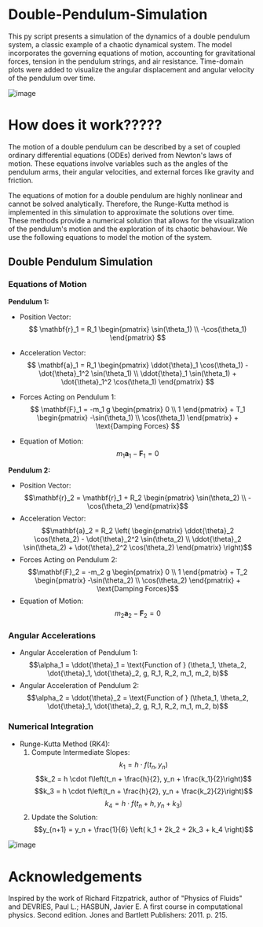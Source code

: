 # Double-Pendulum-Simulation

This py script presents a simulation of the dynamics of a double pendulum system, a classic example of a chaotic dynamical system. The model incorporates the governing equations of motion, accounting for gravitational forces, tension in the pendulum strings, and air resistance. Time-domain plots were added to visualize the angular displacement and angular velocity of the pendulum over time.

![image](https://github.com/user-attachments/assets/2aad7606-b94a-4216-86a4-0ff245c3267f)


# How does it work?????

The motion of a double pendulum can be described by a set of coupled ordinary differential equations (ODEs) derived from Newton's laws of motion. These equations involve variables such as the angles of the pendulum arms, their angular velocities, and external forces like gravity and friction.

The equations of motion for a double pendulum are highly nonlinear and cannot be solved analytically. Therefore, the Runge-Kutta method is implemented in this simulation to approximate the solutions over time. These methods provide a numerical solution that allows for the visualization of the pendulum's motion and the exploration of its chaotic behaviour. We use the following equations to model the motion of the system.

## Double Pendulum Simulation

### Equations of Motion

**Pendulum 1:**

- Position Vector:
$$
\mathbf{r}_1 = R_1 \begin{pmatrix} \sin(\theta_1) \\ -\cos(\theta_1) \end{pmatrix}
$$

- Acceleration Vector:
$$
\mathbf{a}_1 = R_1 \begin{pmatrix} \ddot{\theta}_1 \cos(\theta_1) - \dot{\theta}_1^2 \sin(\theta_1) \\ \ddot{\theta}_1 \sin(\theta_1) + \dot{\theta}_1^2 \cos(\theta_1) \end{pmatrix}
$$

- Forces Acting on Pendulum 1:
$$
\mathbf{F}_1 = -m_1 g \begin{pmatrix} 0 \\ 1 \end{pmatrix} + T_1 \begin{pmatrix} -\sin(\theta_1) \\ \cos(\theta_1) \end{pmatrix} + \text{Damping Forces}
$$

- Equation of Motion: $$m_1 \mathbf{a}_1 - \mathbf{F}_1 = 0$$

**Pendulum 2:**

- Position Vector: $$\mathbf{r}_2 = \mathbf{r}_1 + R_2 \begin{pmatrix} \sin(\theta_2) \\ -\cos(\theta_2) \end{pmatrix}$$
- Acceleration Vector: $$\mathbf{a}_2 = R_2 \left( \begin{pmatrix} \ddot{\theta}_2 \cos(\theta_2) - \dot{\theta}_2^2 \sin(\theta_2) \\ \ddot{\theta}_2 \sin(\theta_2) + \dot{\theta}_2^2 \cos(\theta_2) \end{pmatrix} \right)$$
- Forces Acting on Pendulum 2: $$\mathbf{F}_2 = -m_2 g \begin{pmatrix} 0 \\ 1 \end{pmatrix} + T_2 \begin{pmatrix} -\sin(\theta_2) \\ \cos(\theta_2) \end{pmatrix} + \text{Damping Forces}$$
- Equation of Motion: $$m_2 \mathbf{a}_2 - \mathbf{F}_2 = 0$$

### Angular Accelerations

- Angular Acceleration of Pendulum 1: $$\alpha_1 = \ddot{\theta}_1 = \text{Function of } (\theta_1, \theta_2, \dot{\theta}_1, \dot{\theta}_2, g, R_1, R_2, m_1, m_2, b)$$
- Angular Acceleration of Pendulum 2: $$\alpha_2 = \ddot{\theta}_2 = \text{Function of } (\theta_1, \theta_2, \dot{\theta}_1, \dot{\theta}_2, g, R_1, R_2, m_1, m_2, b)$$

### Numerical Integration

- Runge-Kutta Method (RK4):
  1. Compute Intermediate Slopes: $$k_1 = h \cdot f(t_n, y_n)$$ $$k_2 = h \cdot f\left(t_n + \frac{h}{2}, y_n + \frac{k_1}{2}\right)$$ $$k_3 = h \cdot f\left(t_n + \frac{h}{2}, y_n + \frac{k_2}{2}\right)$$ $$k_4 = h \cdot f(t_n + h, y_n + k_3)$$
  2. Update the Solution: $$y_{n+1} = y_n + \frac{1}{6} \left( k_1 + 2k_2 + 2k_3 + k_4 \right)$$

   
![image](https://github.com/user-attachments/assets/f4e71374-3d1b-4258-893c-2ffffdef8933)


# Acknowledgements
Inspired by the work of Richard Fitzpatrick, author of "Physics of Fluids" and DEVRIES, Paul L.; HASBUN, Javier E. A first course in computational physics. Second edition. Jones and Bartlett Publishers: 2011. p. 215.



